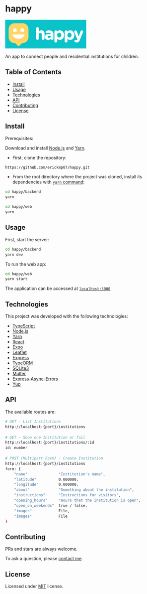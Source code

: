 # happy

![banner](./web/src/assets/images/banner.png)

An app to connect people and residential institutions for children.

## Table of Contents

- [Install](#install)
- [Usage](#usage)
- [Technologies](#technologies)
- [API](#api)
- [Contributing](#contributing)
- [License](#license)

## Install

Prerequisites:

Download and install [Node.js](https://nodejs.org/en/download/) and [Yarn](https://classic.yarnpkg.com/en/docs/install/).

- First, clone the repository:
```bash
https://github.com/erickmp07/happy.git
```

- From the root directory where the project was cloned, install its dependencies with [`yarn` command](https://classic.yarnpkg.com/en/docs/usage):
```bash
cd happy/backend
yarn
```

```bash
cd happy/web
yarn
```

## Usage

First, start the server:
```bash
cd happy/backend
yarn dev
```

To run the web app:
```bash
cd happy/web
yarn start
```

The application can be accessed at [`localhost:3000`](http://localhost:3000).

## Technologies

This project was developed with the following technologies:

- [TypeScript](https://www.typescriptlang.org/)
- [Node.js](https://nodejs.org)
- [Yarn](https://yarnpkg.com/)
- [React](https://reactjs.org/)
- [Expo](https://docs.expo.io/)
- [Leaflet](https://leafletjs.com/)
- [Express](https://expressjs.com/)
- [TypeORM](https://typeorm.io/#/)
- [SQLite3](https://sqlite.org)
- [Multer](https://github.com/expressjs/multer)
- [Express-Async-Errors](https://github.com/davidbanham/express-async-errors)
- [Yup](https://github.com/jquense/yup)

## API

The available routes are:

```bash
# GET - List Institutions
http://localhost:{port}/institutions

# GET - Show one Institution or fail
http://localhost:{port}/institutions/:id
id: number

# POST (Multipart Form) - Create Institution
http://localhost:{port}/institutions
form: {
    "name"				"Institution's name",
	"latitude"			0.000000,
	"longitude"			0.000000,
	"about"				"Something about the institution",
	"instructions"		"Instructions for visitors",
	"opening_hours"		"Hours that the institution is open",
	"open_on_weekends"	true / false,
	"images"			File,
	"images"			File
}
```

## Contributing

PRs and stars are always welcome.

To ask a question, please [contact me](mailto:erimacedo_92@hotmail.com).

## License

Licensed under [MIT](LICENSE) license.